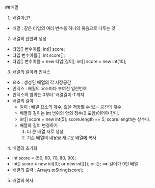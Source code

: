 ##배열
1. 배열이란?
- 배열 : 같은 타입의 여러 변수를 하나의 묶음으로 다루는 것

2. 배열의 선언과 생성
- 타입[] 변수이름; int[] score;
- 타입 변수이름[]; int score[];
- 타입[] 변수이름 = new 타입[길이]; int[] score = new int[10];

3. 배열의 길이와 인덱스
- 요소 : 생성된 배열의 각 저장공간
- 인덱스 : 배월의 요소마다 부여진 일련번호
- 인덱스의 범위는 0부터 '배열길이-1'까지
- 배열의 길이
  - 길이 : 배열 요소의 개수, 값을 저장할 수 있는 공간의 개수
  - 배열의 길이는 int 범위의 양의 정수(0 포함)이어야 한다.
  - int[] score = new int[5]; score.length == 5; score.length는 상수다.
  - 배열의 길이 변경하기
    1. 더 큰 배열 새로 생성
    2. 기존 배열의 내용을 새로운 배열에 복사

4. 배열의 초기화
- int score = {50, 60, 70, 80, 90};
- int[] score = new int[0]; or new int[]{}; or {}; ==> 길이가 0인 배열
- 배열의 출력 : Arrays.toString(score);

5. 배열의 복사